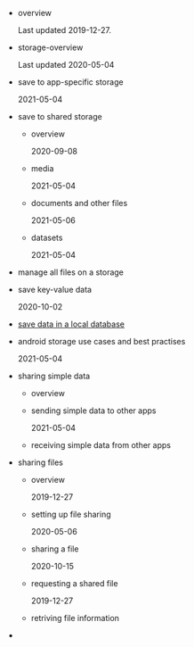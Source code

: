 - overview

    Last updated 2019-12-27.

- storage-overview

    Last updated 2020-05-04

- save to app-specific storage

   2021-05-04

- save to shared storage 

   - overview

     2020-09-08

   - media 

     2021-05-04
     
   - documents and other files 

     2021-05-06
     
   - datasets

     2021-05-04

- manage all files on a storage

- save key-value data

   2020-10-02

- [save data in a local database]()

- android storage use cases and best practises

   2021-05-04  

- sharing simple data

   - overview

   - sending simple data to other apps

     2021-05-04

   - receiving simple data from other apps

- sharing files

   - overview

     2019-12-27

   - setting up file sharing

     2020-05-06

   - sharing a file

     2020-10-15

   - requesting a shared file

     2019-12-27

   - retriving file information

     

- 